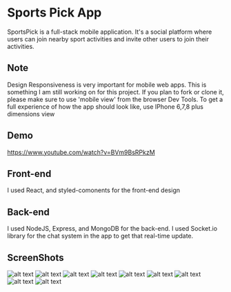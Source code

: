# Sports Pick App
SportsPick is a full-stack mobile application. It's a social platform where users can join nearby sport activities and invite other users to join their activities.

## Note
Design Responsiveness is very important for mobile web apps. This is something I am still working on for this project. If you plan to fork or clone it, please make sure to use 'mobile view' from the browser Dev Tools. To get a full experience of how the app should look like, use IPhone 6,7,8 plus dimensions view

## Demo
https://www.youtube.com/watch?v=BVm9BsRPkzM
## Front-end
I used React, and styled-comonents for the front-end design
## Back-end
I used NodeJS, Express, and MongoDB for the back-end. I used Socket.io library for the chat system in the app to get that real-time update.


## ScreenShots
![alt text](https://i.ibb.co/myLmfb5/preview-1.png)
![alt text](https://i.ibb.co/L06Qtcs/preview-2.png)
![alt text](https://i.ibb.co/kySXcpj/preview-3.png)
![alt text](https://i.ibb.co/2FLkNSg/preview-4.png)
![alt text](https://i.ibb.co/rb0hc5M/preview-5.png)
![alt text](https://i.ibb.co/z79ySTy/preview-6.png)
![alt text](https://i.ibb.co/D8XW1ZP/preview-7.png)
![alt text](https://i.ibb.co/Mp1r8gz/preview-8.png)
![alt text](https://i.ibb.co/G0jGVk7/preview-9.png)

